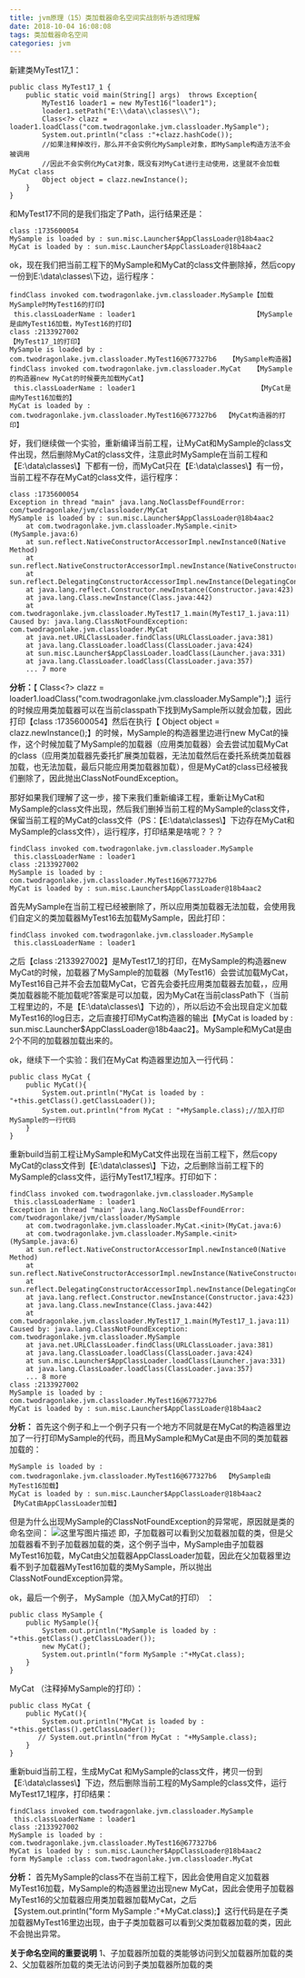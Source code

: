 ```yaml
---
title: jvm原理（15）类加载器命名空间实战剖析与透彻理解
date: 2018-10-04 16:08:08
tags: 类加载器命名空间
categories: jvm
---
```


新建类MyTest17_1：

<!-- more -->
```
public class MyTest17_1 {
    public static void main(String[] args)  throws Exception{
        MyTest16 loader1 = new MyTest16("loader1");
        loader1.setPath("E:\\data\\classes\\");
        Class<?> clazz = loader1.loadClass("com.twodragonlake.jvm.classloader.MySample");
        System.out.println("class :"+clazz.hashCode());
        //如果注释掉改行，那么并不会实例化MySample对象，即MySample构造方法不会被调用
        //因此不会实例化MyCat对象，既没有对MyCat进行主动使用，这里就不会加载MyCat class
        Object object = clazz.newInstance();
    }
}
```
和MyTest17不同的是我们指定了Path，运行结果还是：

```
class :1735600054
MySample is loaded by : sun.misc.Launcher$AppClassLoader@18b4aac2
MyCat is loaded by : sun.misc.Launcher$AppClassLoader@18b4aac2
```
ok，现在我们把当前工程下的MySample和MyCat的class文件删除掉，然后copy一份到E:\\data\\classes\\下边，运行程序：

```
findClass invoked com.twodragonlake.jvm.classloader.MySample【加载MySample时MyTest16的打印】
 this.classLoaderName : loader1                             【MySample是由MyTest16加载，MyTest16的打印】
class :2133927002                                           【MyTest17_1的打印】
MySample is loaded by : com.twodragonlake.jvm.classloader.MyTest16@677327b6   【MySample构造器】
findClass invoked com.twodragonlake.jvm.classloader.MyCat   【MySample的构造器new MyCat的时候要先加载MyCat】
 this.classLoaderName : loader1                              【MyCat是由MyTest16加载的】
MyCat is loaded by : com.twodragonlake.jvm.classloader.MyTest16@677327b6  【MyCat构造器的打印】
```
好，我们继续做一个实验，重新编译当前工程，让MyCat和MySample的class文件出现，然后删除MyCat的class文件，注意此时MySample在当前工程和【E:\\data\\classes\\】下都有一份，而MyCat只在【E:\\data\\classes\\】有一份，当前工程不存在MyCat的class文件，运行程序：

```
class :1735600054
Exception in thread "main" java.lang.NoClassDefFoundError: com/twodragonlake/jvm/classloader/MyCat
MySample is loaded by : sun.misc.Launcher$AppClassLoader@18b4aac2
	at com.twodragonlake.jvm.classloader.MySample.<init>(MySample.java:6)
	at sun.reflect.NativeConstructorAccessorImpl.newInstance0(Native Method)
	at sun.reflect.NativeConstructorAccessorImpl.newInstance(NativeConstructorAccessorImpl.java:62)
	at sun.reflect.DelegatingConstructorAccessorImpl.newInstance(DelegatingConstructorAccessorImpl.java:45)
	at java.lang.reflect.Constructor.newInstance(Constructor.java:423)
	at java.lang.Class.newInstance(Class.java:442)
	at com.twodragonlake.jvm.classloader.MyTest17_1.main(MyTest17_1.java:11)
Caused by: java.lang.ClassNotFoundException: com.twodragonlake.jvm.classloader.MyCat
	at java.net.URLClassLoader.findClass(URLClassLoader.java:381)
	at java.lang.ClassLoader.loadClass(ClassLoader.java:424)
	at sun.misc.Launcher$AppClassLoader.loadClass(Launcher.java:331)
	at java.lang.ClassLoader.loadClass(ClassLoader.java:357)
	... 7 more
```
**分析：**【 Class<?> clazz = loader1.loadClass("com.twodragonlake.jvm.classloader.MySample");】运行的时候应用类加载器可以在当前classpath下找到MySample所以就会加载，因此打印【class :1735600054】然后在执行【 Object object = clazz.newInstance();】的时候，MySample的构造器里边进行new MyCat的操作，这个时候加载了MySample的加载器（应用类加载器）会去尝试加载MyCat的class（应用类加载器先委托扩展类加载器，无法加载然后在委托系统类加载器加载，也无法加载，最后只能应用类加载器加载），但是MyCat的class已经被我们删除了，因此抛出ClassNotFoundException。

那好如果我们理解了这一步，接下来我们重新编译工程，重新让MyCat和MySample的class文件出现，然后我们删掉当前工程的MySample的class文件，保留当前工程的MyCat的class文件（PS：【E:\\data\\classes\\】下边存在MyCat和MySample的class文件），运行程序，打印结果是啥呢？？？

```
findClass invoked com.twodragonlake.jvm.classloader.MySample
 this.classLoaderName : loader1
class :2133927002
MySample is loaded by : com.twodragonlake.jvm.classloader.MyTest16@677327b6
MyCat is loaded by : sun.misc.Launcher$AppClassLoader@18b4aac2
```
首先MySample在当前工程已经被删除了，所以应用类加载器无法加载，会使用我们自定义的类加载器MyTest16去加载MySample，因此打印：

```
findClass invoked com.twodragonlake.jvm.classloader.MySample
 this.classLoaderName : loader1
```
之后【class :2133927002】是MyTest17_1的打印，在MySample的构造器new MyCat的时候，加载器了MySample的加载器（MyTest16）会尝试加载MyCat，MyTest16自己并不会去加载MyCat，它首先会委托应用类加载器去加载，，应用类加载器能不能加载呢?答案是可以加载，因为MyCat在当前classPath下（当前工程里边的，不是【E:\\data\\classes\\】下边的），所以后边不会出现自定义加载MyTest16的log日志，之后直接打印MyCat构造器的输出【MyCat is loaded by : sun.misc.Launcher$AppClassLoader@18b4aac2】。MySample和MyCat是由2个不同的加载器加载出来的。

ok，继续下一个实验：我们在MyCat 构造器里边加入一行代码：

```
public class MyCat {
    public MyCat(){
        System.out.println("MyCat is loaded by : "+this.getClass().getClassLoader());
        System.out.println("from MyCat : "+MySample.class);//加入打印MySample的一行代码
    }
}
```
重新build当前工程让MySample和MyCat文件出现在当前工程下，然后copy MyCat的class文件到【E:\\data\\classes\\】下边，之后删除当前工程下的MySample的class文件，运行MyTest17_1程序。打印如下：

```
findClass invoked com.twodragonlake.jvm.classloader.MySample
 this.classLoaderName : loader1
Exception in thread "main" java.lang.NoClassDefFoundError: com/twodragonlake/jvm/classloader/MySample
	at com.twodragonlake.jvm.classloader.MyCat.<init>(MyCat.java:6)
	at com.twodragonlake.jvm.classloader.MySample.<init>(MySample.java:6)
	at sun.reflect.NativeConstructorAccessorImpl.newInstance0(Native Method)
	at sun.reflect.NativeConstructorAccessorImpl.newInstance(NativeConstructorAccessorImpl.java:62)
	at sun.reflect.DelegatingConstructorAccessorImpl.newInstance(DelegatingConstructorAccessorImpl.java:45)
	at java.lang.reflect.Constructor.newInstance(Constructor.java:423)
	at java.lang.Class.newInstance(Class.java:442)
	at com.twodragonlake.jvm.classloader.MyTest17_1.main(MyTest17_1.java:11)
Caused by: java.lang.ClassNotFoundException: com.twodragonlake.jvm.classloader.MySample
	at java.net.URLClassLoader.findClass(URLClassLoader.java:381)
	at java.lang.ClassLoader.loadClass(ClassLoader.java:424)
	at sun.misc.Launcher$AppClassLoader.loadClass(Launcher.java:331)
	at java.lang.ClassLoader.loadClass(ClassLoader.java:357)
	... 8 more
class :2133927002
MySample is loaded by : com.twodragonlake.jvm.classloader.MyTest16@677327b6
MyCat is loaded by : sun.misc.Launcher$AppClassLoader@18b4aac2
```
**分析：**
首先这个例子和上一个例子只有一个地方不同就是在MyCat的构造器里边加了一行打印MySample的代码，而且MySample和MyCat是由不同的类加载器加载的：

```
MySample is loaded by : com.twodragonlake.jvm.classloader.MyTest16@677327b6  【MySample由MyTest16加载】
MyCat is loaded by : sun.misc.Launcher$AppClassLoader@18b4aac2                【MyCat由AppClassLoader加载】
```
但是为什么出现MySample的ClassNotFoundException的异常呢，原因就是类的命名空间：
![这里写图片描述](20180405180203363.png)
即，子加载器可以看到父加载器加载的类，但是父加载器看不到子加载器加载的类，这个例子当中，MySample由子加载器MyTest16加载，MyCat由父加载器AppClassLoader加载，因此在父加载器里边看不到子加载器MyTest16加载的类MySample，所以抛出ClassNotFoundException异常。

ok，最后一个例子，
MySample（加入MyCat的打印） ：
```
public class MySample {
    public MySample(){
        System.out.println("MySample is loaded by : "+this.getClass().getClassLoader());
        new MyCat();
        System.out.println("form MySample :"+MyCat.class);
    }
}
```
MyCat （注释掉MySample的打印）：
```
public class MyCat {
    public MyCat(){
        System.out.println("MyCat is loaded by : "+this.getClass().getClassLoader());
       // System.out.println("from MyCat : "+MySample.class);
    }
}
```
重新buid当前工程，生成MyCat 和MySample的class文件，拷贝一份到【E:\\data\\classes\\】下边，然后删除当前工程的MySample的class文件，运行MyTest17_1程序，打印结果：

```
findClass invoked com.twodragonlake.jvm.classloader.MySample
 this.classLoaderName : loader1
class :2133927002
MySample is loaded by : com.twodragonlake.jvm.classloader.MyTest16@677327b6
MyCat is loaded by : sun.misc.Launcher$AppClassLoader@18b4aac2
form MySample :class com.twodragonlake.jvm.classloader.MyCat
```
**分析：**
首先MySample的class不在当前工程下，因此会使用自定义加载器MyTest16加载，MySample的构造器里边出现new MyCat，因此会使用子加载器MyTest16的父加载器应用类加载器加载MyCat，之后【System.out.println("form MySample :"+MyCat.class);】这行代码是在子类加载器MyTest16里边出现，由于子类加载器可以看到父类加载器加载的类，因此不会抛出异常。

**关于命名空间的重要说明**
1、子加载器所加载的类能够访问到父加载器所加载的类
2、父加载器所加载的类无法访问到子类加载器所加载的类
